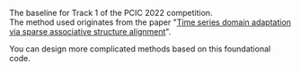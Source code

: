 The baseline for Track 1 of the PCIC 2022 competition.  
The method used originates from the paper "[Time series domain adaptation via sparse associative structure alignment](https://arxiv.org/abs/2012.11797)".

You can design more complicated methods based on this foundational code.
